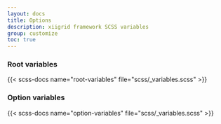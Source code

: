 ```yaml
---
layout: docs
title: Options
description: xiigrid framework SCSS variables
group: customize
toc: true
---
```


### Root variables

{{< scss-docs name="root-variables" file="scss/_variables.scss" >}}

### Option variables

{{< scss-docs name="option-variables" file="scss/_variables.scss" >}}
